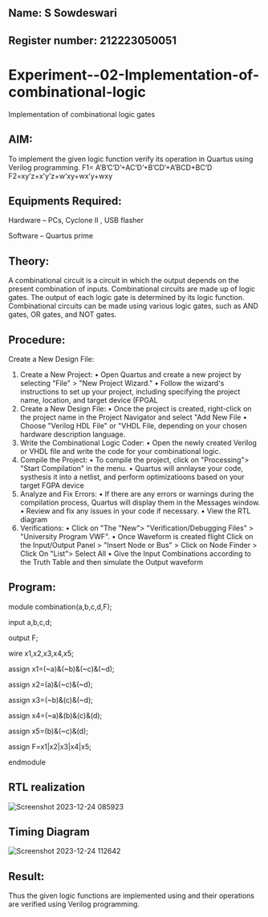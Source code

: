 ## Name: S Sowdeswari
## Register number: 212223050051

# Experiment--02-Implementation-of-combinational-logic

Implementation of combinational logic gates

 
## AIM:


To implement the given logic function verify its operation in Quartus using Verilog programming.
 F1= A’B’C’D’+AC’D’+B’CD’+A’BCD+BC’D
F2=xy’z+x’y’z+w’xy+wx’y+wxy
 
 
## Equipments Required:
 Hardware – PCs, Cyclone II , USB flasher
 
 Software – Quartus prime


## Theory:


 A combinational circuit is a circuit in which the output depends on the present combination of inputs.
Combinational circuits are made up of logic gates. The output of each logic gate is determined by its logic
function. Combinational circuits can be made using various logic gates, such as AND gates, OR gates, and NOT
gates.


## Procedure:

Create a New Design File:
1. Create a New Project:
• Open Quartus and create a new project by selecting "File" > "New Project Wizard."
• Follow the wizard's instructions to set up your project, including specifying the project name, location,
and target device (FPGAL
2. Create a New Design File:
• Once the project is created, right-click on the project name in the Project Navigator and select "Add New
File
• Choose "Verilog HDL File" or "VHDL File, depending on your chosen hardware description language.
3. Write the Combinational Logic Coder:
• Open the newly created Verilog or VHDL file and write the code for your combinational logic.
4. Compile the Project:
• To compile the project, click on "Processing"> "Start Compilation" in the menu.
• Quartus will annlayse your code, systhesis it into a netlist, and perform optimizatioons based on your
target FGPA device
5. Analyze and Fix Errors:
• If there are any errors or warnings during the compilation process, Quartus will display them in the
Messages window.
• Review and fix any issues in your code if necessary.
• View the RTL diagram
6. Verifications:
• Click on "The "New"> "Verification/Debugging Files" > "University Program VWF".
• Once Waveform is created flight Click on the Input/Output Panel > "Insert Node or Bus" > Click on Node
Finder > Click On "List"> Select All
• Give the Input Combinations according to the Truth Table and then simulate the Output waveform


## Program:

module combination(a,b,c,d,F);

input a,b,c,d;

output F;

wire x1,x2,x3,x4,x5;

assign x1=(~a)&(~b)&(~c)&(~d);

assign x2=(a)&(~c)&(~d);

assign x3=(~b)&(c)&(~d);

assign x4=(~a)&(b)&(c)&(d);

assign x5=(b)&(~c)&(d);

assign F=x1|x2|x3|x4|x5;

endmodule


## RTL realization


![Screenshot 2023-12-24 085923](https://github.com/SowdeswariS/Experiment--02-Implementation-of-combinational-logic-/assets/154341385/3b1cf523-6c8b-4bf1-bc55-65c6d7f065b0)



## Timing Diagram


![Screenshot 2023-12-24 112642](https://github.com/SowdeswariS/Experiment--02-Implementation-of-combinational-logic-/assets/154341385/470a9cf8-1d6b-4f5b-8c09-d27f7d11f21f)


## Result:
Thus the given logic functions are implemented using  and their operations are verified using Verilog programming.
